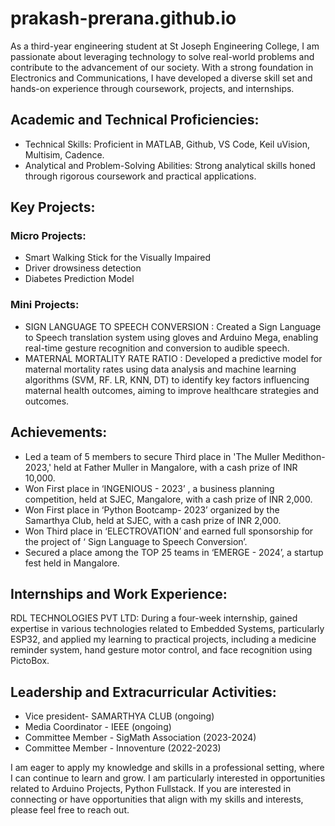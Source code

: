 # prakash-prerana.github.io

As a third-year engineering student at St Joseph Engineering College, I am passionate about leveraging technology to solve real-world problems and contribute to the advancement of our society. With a strong foundation in Electronics and Communications, I have developed a diverse skill set and hands-on experience through coursework, projects, and internships.

## Academic and Technical Proficiencies:
- Technical Skills: Proficient in MATLAB,  Github, VS Code, Keil uVision, Multisim, Cadence.                                     
- Analytical and Problem-Solving Abilities: Strong analytical skills honed through rigorous coursework and practical applications.

## Key Projects:
### Micro Projects:
- Smart Walking Stick for the Visually Impaired
- Driver drowsiness detection
- Diabetes Prediction Model
### Mini Projects:
- SIGN LANGUAGE TO SPEECH CONVERSION            : Created a Sign Language to Speech translation system using gloves and Arduino Mega, enabling real-time gesture recognition and conversion to audible speech.
- MATERNAL MORTALITY RATE RATIO                 : Developed a predictive model for maternal mortality rates using data analysis and machine learning algorithms (SVM, RF. LR, KNN, DT) to identify key factors influencing maternal health outcomes, aiming to improve healthcare strategies and outcomes.                   

## Achievements:
- Led a team of 5 members to secure Third place in 'The Muller Medithon-2023,' held at Father Muller in Mangalore, with a cash prize of INR 10,000.
- Won First place in ‘INGENIOUS - 2023’ , a business planning competition, held at SJEC, Mangalore, with a cash prize of INR 2,000.
- Won First place in ‘Python Bootcamp- 2023’ organized by the Samarthya Club, held at SJEC, with a cash prize of INR 2,000.
- Won Third place in ‘ELECTROVATION’ and earned full sponsorship for the project of ‘ Sign Language to Speech Conversion’.
- Secured a place among the TOP 25 teams in ‘EMERGE - 2024’, a startup fest held in Mangalore.

## Internships and Work Experience:
RDL TECHNOLOGIES PVT LTD: During a four-week internship, gained expertise in various technologies related to Embedded Systems, particularly ESP32, and applied my learning to practical projects, including a medicine reminder system, hand gesture motor control, and face recognition using PictoBox.

## Leadership and Extracurricular Activities:
- Vice president- SAMARTHYA CLUB (ongoing)
- Media Coordinator - IEEE (ongoing)
- Committee Member - SigMath Association (2023-2024)
- Committee Member - Innoventure (2022-2023)

I am eager to apply my knowledge and skills in a professional setting, where I can continue to learn and grow. I am particularly interested in opportunities related to Arduino Projects, Python Fullstack. If you are interested in connecting or have opportunities that align with my skills and interests, please feel free to reach out.
